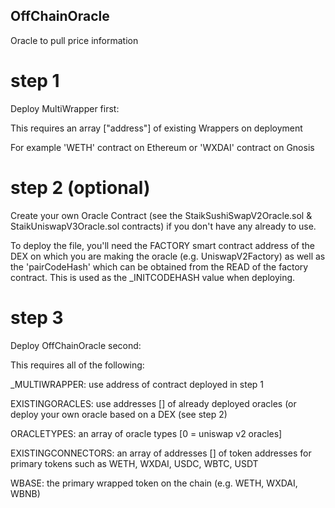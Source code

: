 ## OffChainOracle
Oracle to pull price information

# step 1
Deploy MultiWrapper first:

This requires an array ["address"] of existing Wrappers on deployment  

For example 'WETH' contract on Ethereum or 'WXDAI' contract on Gnosis

# step 2 (optional)
Create your own Oracle Contract (see the StaikSushiSwapV2Oracle.sol & StaikUniswapV3Oracle.sol contracts) if you don't have any already to use.  

To deploy the file, you'll need the FACTORY smart contract address of the DEX on which you are making the oracle (e.g. UniswapV2Factory) as well as the 'pairCodeHash' which can be obtained from the READ of the factory contract. This is used as the _INITCODEHASH value when deploying.

# step 3
Deploy OffChainOracle second:

This requires all of the following:

_MULTIWRAPPER: use address of contract deployed in step 1  

EXISTINGORACLES: use addresses [] of already deployed oracles (or deploy your own oracle based on a DEX (see step 2)  

ORACLETYPES: an array of oracle types [0 = uniswap v2 oracles]  

EXISTINGCONNECTORS: an array of addresses [] of token addresses for primary tokens such as WETH, WXDAI, USDC, WBTC, USDT  

WBASE: the primary wrapped token on the chain (e.g. WETH, WXDAI, WBNB)  






